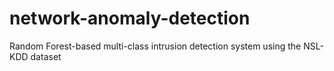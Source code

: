 # network-anomaly-detection
Random Forest-based multi-class intrusion detection system using the NSL-KDD dataset 
